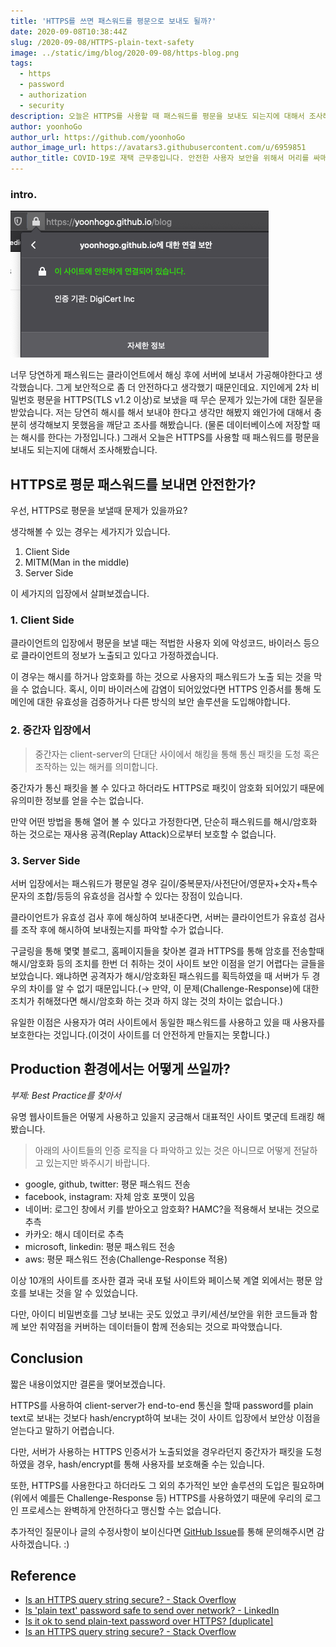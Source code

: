 ```yaml
---
title: 'HTTPS를 쓰면 패스워드를 평문으로 보내도 될까?'
date: 2020-09-08T10:38:44Z
slug: /2020-09-08/HTTPS-plain-text-safety
image: ../static/img/blog/2020-09-08/https-blog.png
tags:
  - https
  - password
  - authorization
  - security
description: 오늘은 HTTPS를 사용할 때 패스워드를 평문을 보내도 되는지에 대해서 조사해봤습니다.
author: yoonhoGo
author_url: https://github.com/yoonhoGo
author_image_url: https://avatars3.githubusercontent.com/u/6959851
author_title: COVID-19로 재택 근무중입니다. 안전한 사용자 보안을 위해서 머리를 싸매는 중.
---
```


### intro.

![https-blog](../static/img/blog/2020-09-08/https-blog.png)

너무 당연하게 패스워드는 클라이언트에서 해싱 후에 서버에 보내서 가공해야한다고 생각했습니다.
그게 보안적으로 좀 더 안전하다고 생각했기 때문인데요.
지인에게 2차 비밀번호 평문을 HTTPS(TLS v1.2 이상)로 보냈을 때 무슨 문제가 있는가에 대한 질문을 받았습니다.
저는 당연히 해시를 해서 보내야 한다고 생각만 해봤지 왜인가에 대해서 충분히 생각해보지 못했음을 깨닫고 조사를 해봤습니다.
(물론 데이터베이스에 저장할 때는 해시를 한다는 가정입니다.) 그래서 오늘은 HTTPS를 사용할 때 패스워드를 평문을 보내도 되는지에 대해서 조사해봤습니다.

<!--truncate-->

## HTTPS로 평문 패스워드를 보내면 안전한가?

우선, HTTPS로 평문을 보낼때 문제가 있을까요?

생각해볼 수 있는 경우는 세가지가 있습니다.

1. Client Side
1. MITM(Man in the middle)
1. Server Side

이 세가지의 입장에서 살펴보겠습니다.

### 1. Client Side

클라이언트의 입장에서 평문을 보낼 때는 적법한 사용자 외에 악성코드, 바이러스 등으로 클라이언트의 정보가 노출되고 있다고 가정하겠습니다.

이 경우는 해시를 하거나 암호화를 하는 것으로 사용자의 패스워드가 노출 되는 것을 막을 수 없습니다. 혹시, 이미 바이러스에 감염이 되어있었다면 HTTPS 인증서를 통해 도메인에 대한 유효성을 검증하거나 다른 방식의 보안 솔루션을 도입해야합니다.

### 2. 중간자 입장에서

> 중간자는 client-server의 단대단 사이에서 해킹을 통해 통신 패킷을 도청 혹은 조작하는 있는 해커를 의미합니다.

중간자가 통신 패킷을 볼 수 있다고 하더라도 HTTPS로 패킷이 암호화 되어있기 때문에 유의미한 정보를 얻을 수는 없습니다.

만약 어떤 방법을 통해 열어 볼 수 있다고 가정한다면, 단순히 패스워드를 해시/암호화 하는 것으로는 재사용 공격(Replay Attack)으로부터 보호할 수 없습니다.

### 3. Server Side

서버 입장에서는 패스워드가 평문일 경우 길이/중복문자/사전단어/영문자+숫자+특수문자의 조합/등등의 유효성을 검사할 수 있다는 장점이 있습니다.

클라이언트가 유효성 검사 후에 해싱하여 보내준다면, 서버는 클라이언트가 유효성 검사를 조작 후에 해시하여 보내줬는지를 파악할 수가 없습니다.

구글링을 통해 몇몇 블로그, 홈페이지들을 찾아본 결과 HTTPS를 통해 암호를 전송할때 해시/암호화 등의 조치를 한번 더 취하는 것이 사이트 보안 이점을 얻기 어렵다는 글들을 보았습니다.
왜냐하면 공격자가 해시/암호화된 패스워드를 획득하였을 때 서버가 두 경우의 차이를 알 수 없기 때문입니다.(→ 만약, 이 문제(Challenge-Response)에 대한 조치가 취해졌다면 해시/암호화 하는 것과 하지 않는 것의 차이는 없습니다.)

유일한 이점은 사용자가 여러 사이트에서 동일한 패스워드를 사용하고 있을 때 사용자를 보호한다는 것입니다.(이것이 사이트를 더 안전하게 만들지는 못합니다.)

## Production 환경에서는 어떻게 쓰일까?

_부제: Best Practice를 찾아서_

유명 웹사이트들은 어떻게 사용하고 있을지 궁금해서 대표적인 사이트 몇군데 트래킹 해봤습니다.

> 아래의 사이트들의 인증 로직을 다 파악하고 있는 것은 아니므로 어떻게 전달하고 있는지만 봐주시기 바랍니다.

- google, github, twitter: 평문 패스워드 전송
- facebook, instagram: 자체 암호 포맷이 있음
- 네이버: 로그인 창에서 키를 받아오고 암호화? HAMC?을 적용해서 보내는 것으로 추측
- 카카오: 해시 데이터로 추측
- microsoft, linkedin: 평문 패스워드 전송
- aws: 평문 패스워드 전송(Challenge-Response 적용)

이상 10개의 사이트를 조사한 결과 국내 포털 사이트와 페이스북 계열 외에서는 평문 암호를 보내는 것을 알 수 있었습니다.

다만, 아이디 비밀번호를 그냥 보내는 곳도 있었고 쿠키/세션/보안을 위한 코드들과 함께 보안 취약점을 커버하는 데이터들이 함께 전송되는 것으로 파악했습니다.

## Conclusion

짧은 내용이었지만 결론을 맺어보겠습니다.

HTTPS를 사용하여 client-server가 end-to-end 통신을 할때 password를 plain text로 보내는 것보다 hash/encrypt하여 보내는 것이 사이트 입장에서 보안상 이점을 얻는다고 말하기 어렵습니다.

다만, 서버가 사용하는 HTTPS 인증서가 노출되었을 경우라던지 중간자가 패킷을 도청하였을 경우, hash/encrypt를 통해 사용자를 보호해줄 수는 있습니다.

또한, HTTPS를 사용한다고 하더라도 그 외의 추가적인 보안 솔루션의 도입은 필요하며(위에서 예를든 Challenge-Response 등) HTTPS를 사용하였기 때문에 우리의 로그인 프로세스는 완벽하게 안전하다고 맹신할 수는 없습니다.

추가적인 질문이나 글의 수정사항이 보이신다면 [GitHub Issue](https://github.com/yoonhoGo/yoonhoGo.github.io/issues/new)를 통해 문의해주시면 감사하겠습니다. :)

## Reference

- [Is an HTTPS query string secure? - Stack Overflow](https://stackoverflow.com/questions/323200/is-an-https-query-string-secure)
- [Is 'plain text'​ password safe to send over network? - LinkedIn](https://www.linkedin.com/pulse/plain-text-password-safe-send-over-network-manish-dhar-dwivedi)
- [Is it ok to send plain-text password over HTTPS? [duplicate]](https://security.stackexchange.com/questions/110415/is-it-ok-to-send-plain-text-password-over-https)
- [Is an HTTPS query string secure? - Stack Overflow](https://stackoverflow.com/questions/323200/is-an-https-query-string-secure)
